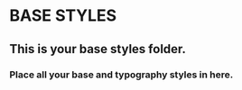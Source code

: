 # BASE STYLES
## This is your base styles folder.
### Place all your base and typography styles in here.